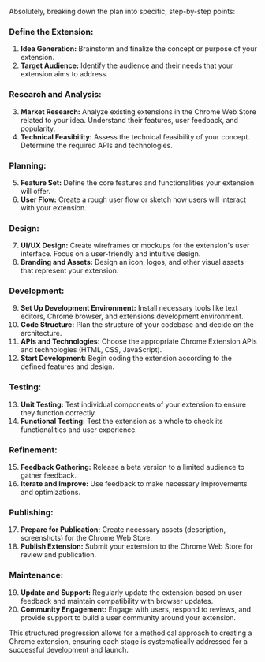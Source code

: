 Absolutely, breaking down the plan into specific, step-by-step points:

### Define the Extension:
1. **Idea Generation:** Brainstorm and finalize the concept or purpose of your extension.
2. **Target Audience:** Identify the audience and their needs that your extension aims to address.

### Research and Analysis:
3. **Market Research:** Analyze existing extensions in the Chrome Web Store related to your idea. Understand their features, user feedback, and popularity.
4. **Technical Feasibility:** Assess the technical feasibility of your concept. Determine the required APIs and technologies.

### Planning:
5. **Feature Set:** Define the core features and functionalities your extension will offer.
6. **User Flow:** Create a rough user flow or sketch how users will interact with your extension.

### Design:
7. **UI/UX Design:** Create wireframes or mockups for the extension's user interface. Focus on a user-friendly and intuitive design.
8. **Branding and Assets:** Design an icon, logos, and other visual assets that represent your extension.

### Development:
9. **Set Up Development Environment:** Install necessary tools like text editors, Chrome browser, and extensions development environment.
10. **Code Structure:** Plan the structure of your codebase and decide on the architecture.
11. **APIs and Technologies:** Choose the appropriate Chrome Extension APIs and technologies (HTML, CSS, JavaScript).
12. **Start Development:** Begin coding the extension according to the defined features and design.

### Testing:
13. **Unit Testing:** Test individual components of your extension to ensure they function correctly.
14. **Functional Testing:** Test the extension as a whole to check its functionalities and user experience.

### Refinement:
15. **Feedback Gathering:** Release a beta version to a limited audience to gather feedback.
16. **Iterate and Improve:** Use feedback to make necessary improvements and optimizations.

### Publishing:
17. **Prepare for Publication:** Create necessary assets (description, screenshots) for the Chrome Web Store.
18. **Publish Extension:** Submit your extension to the Chrome Web Store for review and publication.

### Maintenance:
19. **Update and Support:** Regularly update the extension based on user feedback and maintain compatibility with browser updates.
20. **Community Engagement:** Engage with users, respond to reviews, and provide support to build a user community around your extension.

This structured progression allows for a methodical approach to creating a Chrome extension, ensuring each stage is systematically addressed for a successful development and launch.